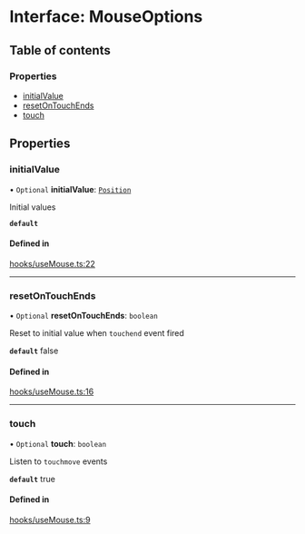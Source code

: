 # Interface: MouseOptions

## Table of contents

### Properties

- [initialValue](MouseOptions.md#initialvalue)
- [resetOnTouchEnds](MouseOptions.md#resetontouchends)
- [touch](MouseOptions.md#touch)

## Properties

### initialValue

• `Optional` **initialValue**: [`Position`](../README.md#position)

Initial values

**`default`**

#### Defined in

[hooks/useMouse.ts:22](https://github.com/iheyunfei/solid-ext/blob/7729c6f/packages/use/src/hooks/useMouse.ts#L22)

___

### resetOnTouchEnds

• `Optional` **resetOnTouchEnds**: `boolean`

Reset to initial value when `touchend` event fired

**`default`** false

#### Defined in

[hooks/useMouse.ts:16](https://github.com/iheyunfei/solid-ext/blob/7729c6f/packages/use/src/hooks/useMouse.ts#L16)

___

### touch

• `Optional` **touch**: `boolean`

Listen to `touchmove` events

**`default`** true

#### Defined in

[hooks/useMouse.ts:9](https://github.com/iheyunfei/solid-ext/blob/7729c6f/packages/use/src/hooks/useMouse.ts#L9)

